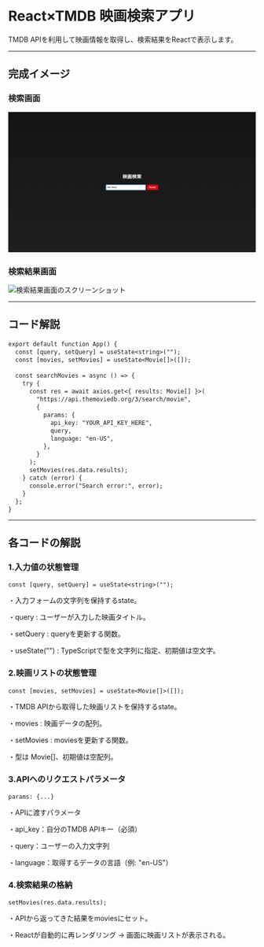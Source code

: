 # React×TMDB 映画検索アプリ

TMDB APIを利用して映画情報を取得し、検索結果をReactで表示します。

---

## 完成イメージ

### 検索画面　
![検索画面のスクリーンショット](images/Search.png)

### 検索結果画面
![検索結果画面のスクリーンショット](images/Results.png)

---

## コード解説

```tsx
export default function App() {
  const [query, setQuery] = useState<string>("");
  const [movies, setMovies] = useState<Movie[]>([]);

  const searchMovies = async () => {
    try {
      const res = await axios.get<{ results: Movie[] }>(
        "https://api.themoviedb.org/3/search/movie",
        {
          params: {
            api_key: "YOUR_API_KEY_HERE",
            query,
            language: "en-US",
          },
        }
      );
      setMovies(res.data.results);
    } catch (error) {
      console.error("Search error:", error);
    }
  };
}
```
---

## 各コードの解説

### 1.入力値の状態管理
```tsx
const [query, setQuery] = useState<string>("");
```

・入力フォームの文字列を保持するstate。

・query : ユーザーが入力した映画タイトル。

・setQuery : queryを更新する関数。

・useState<string>("") : TypeScriptで型を文字列に指定、初期値は空文字。  

### 2.映画リストの状態管理
```tsx
const [movies, setMovies] = useState<Movie[]>([]);
```

・TMDB APIから取得した映画リストを保持するstate。

・movies : 映画データの配列。

・setMovies : moviesを更新する関数。

・型は Movie[]、初期値は空配列。

### 3.APIへのリクエストパラメータ
```tsx
params: {...}
```

・APIに渡すパラメータ

・api_key：自分のTMDB APIキー（必須）

・query：ユーザーの入力文字列

・language：取得するデータの言語（例: "en-US"）

 ### 4.検索結果の格納
```tsx
setMovies(res.data.results);
```

・APIから返ってきた結果をmoviesにセット。

・Reactが自動的に再レンダリング → 画面に映画リストが表示される。
 






